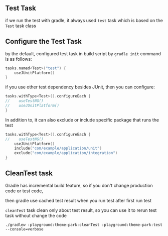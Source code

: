 ## Test Task

if we run the test with gradle, it always used `test` task which is based on the `Test` task class

## Configure the Test Task

by the default, configured test task in build script by `gradle init` command is as follows: 

```kotlin
tasks.named<Test>("test") {
    useJUnitPlatform()
}
```

if you use other test dependency besides JUnit, then you can configure:
```kotlin
tasks.withType<Test>().configureEach {
//    useTestNG()
//    useJUnitPlatform()
}
```

In addition to, it can also exclude or include specific package that runs the test

```kotlin
tasks.withType<Test>().configureEach {
//    useTestNG()
    useJUnitPlatform()
    include("com/example/application/unit")
    exclude("com/example/application/integration")
}
```

## CleanTest task

Gradle has incremental build feature, so if you don't change production code or test code, 

then gradle use cached test result  when you run test after first run test

`cleanTest` task clean only about test result, so you can use it to rerun test task without change the code

`./gradlew :playground:theme-park:cleanTest :playground:theme-park:test --console=verbose`
